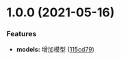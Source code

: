 # 1.0.0 (2021-05-16)


### Features

* **models:** 增加模型 ([115cd79](https://github.com/Phenix-G/blog-v2/commit/115cd79994306cb085a9871af550e9527db9a88b))



